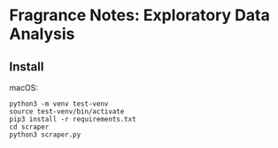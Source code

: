 # Fragrance Notes: Exploratory Data Analysis

##  Install

macOS:
```
python3 -m venv test-venv
source test-venv/bin/activate
pip3 install -r requirements.txt
cd scraper
python3 scraper.py
```
